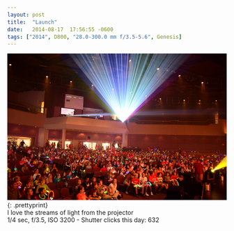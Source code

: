 ```yaml
---
layout: post
title:  "Launch"
date:   2014-08-17  17:56:55 -0600
tags: ["2014", D800, "28.0-300.0 mm f/3.5-5.6", Genesis]
---
```

![:title](/images/2014/2014_0817_DSC_1507.jpg)
{: .prettyprint}  
I love the streams of light from the projector  
1/4 sec, f/3.5, ISO 3200 - Shutter clicks this day: 632